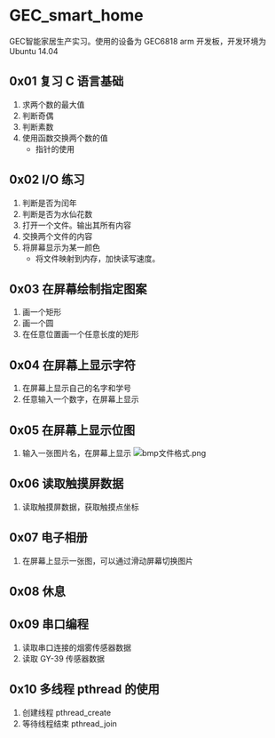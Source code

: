 # GEC_smart_home

GEC智能家居生产实习。使用的设备为 GEC6818 arm 开发板，开发环境为 Ubuntu 14.04

## 0x01 复习 C 语言基础

1. 求两个数的最大值
2. 判断奇偶
3. 判断素数
4. 使用函数交换两个数的值
    - 指针的使用

## 0x02 I/O 练习

1. 判断是否为闰年
2. 判断是否为水仙花数
3. 打开一个文件。输出其所有内容
4. 交换两个文件的内容
5. 将屏幕显示为某一颜色
    - 将文件映射到内存，加快读写速度。

## 0x03 在屏幕绘制指定图案

1. 画一个矩形
2. 画一个圆
3. 在任意位置画一个任意长度的矩形

## 0x04 在屏幕上显示字符

1. 在屏幕上显示自己的名字和学号
2. 任意输入一个数字，在屏幕上显示

## 0x05 在屏幕上显示位图

1. 输入一张图片名，在屏幕上显示
![bmp文件格式.png](https://i.loli.net/2019/06/27/5d14ba5dd16d076060.png)

## 0x06 读取触摸屏数据

1. 读取触摸屏数据，获取触摸点坐标

## 0x07 电子相册

1. 在屏幕上显示一张图，可以通过滑动屏幕切换图片

## 0x08 休息

## 0x09 串口编程

1. 读取串口连接的烟雾传感器数据
2. 读取 GY-39 传感器数据

## 0x10 多线程 pthread 的使用

1. 创建线程 pthread_create
2. 等待线程结束 pthread_join
